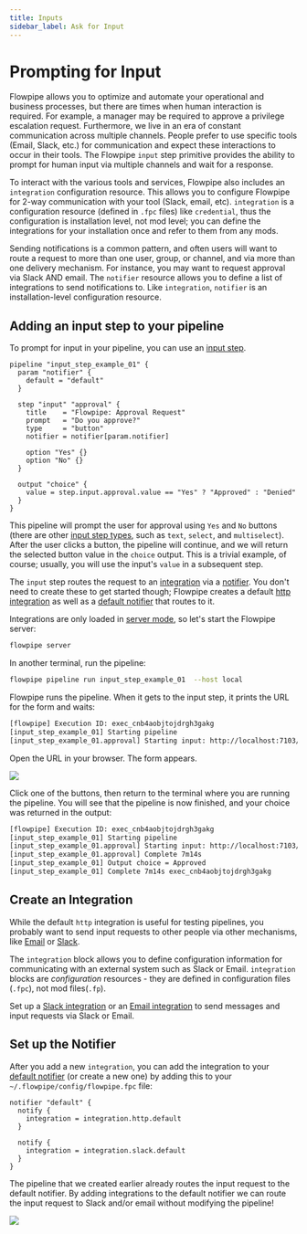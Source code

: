 ```yaml
---
title: Inputs
sidebar_label: Ask for Input
---
```


# Prompting for Input

Flowpipe allows you to optimize and automate your operational and business processes, but there are times when human interaction is required.  For example, a manager may be required to approve a privilege escalation request.  Furthermore, we live in an era of constant communication across multiple channels.  People prefer to use specific tools (Email, Slack, etc.) for communication and expect these interactions to occur in their tools.  The Flowpipe `input` step primitive provides the ability to prompt for human input via multiple channels and wait for a response.

To interact with the various tools and services, Flowpipe also includes an `integration` configuration resource.  This allows you to configure Flowpipe for 2-way communication with your tool (Slack, email, etc).  `integration` is a configuration resource (defined in `.fpc` files) like `credential`, thus the configuration is installation level, not mod level; you can define the integrations for your installation once and refer to them from any mods.

Sending notifications is a common pattern, and often users will want to route a request to more than one user, group, or channel, and via more than one delivery mechanism.  For instance, you may want to request approval via Slack AND email.  The `notifier` resource allows you to define a list of integrations to send notifications to. Like `integration`, `notifier` is an installation-level configuration resource.



## Adding an input step to your pipeline

To prompt for input in your pipeline, you can use an [input step](/docs/flowpipe-hcl/step/input).

```hcl
pipeline "input_step_example_01" {
  param "notifier" {
    default = "default"
  }

  step "input" "approval" {
    title    = "Flowpipe: Approval Request"
    prompt   = "Do you approve?"
    type     = "button"
    notifier = notifier[param.notifier]

    option "Yes" {}
    option "No" {} 
  }

  output "choice" {
    value = step.input.approval.value == "Yes" ? "Approved" : "Denied"
  }
}
```

This pipeline will prompt the user for approval using `Yes` and `No` buttons (there are other [input step types](/docs/flowpipe-hcl/step/input#input-types), such as `text`, `select`, and `multiselect`).
After the user clicks a button, the pipeline will continue, and we will return the selected button value in the `choice` output.  This is a trivial example, of course; usually, you will use the input's `value` in a subsequent step.

The `input` step routes the request to an [integration](/docs/reference/config-files/integration) via a [notifier](/docs/reference/config-files/notifier). You don't need to create these to get started though;  Flowpipe creates a default [http integration](/docs/reference/config-files/integration/http) as well as a [default notifier](/docs/reference/config-files/notifier#default-notifier) that routes to it. 

Integrations are only loaded in [server mode](/docs/run/server), so let's start the Flowpipe server:
```bash
flowpipe server
```

In another terminal, run the pipeline:
```bash
flowpipe pipeline run input_step_example_01  --host local 
```

Flowpipe runs the pipeline.  When it gets to the input step, it prints the URL for the form and waits:
```bash
[flowpipe] Execution ID: exec_cnb4aobjtojdrgh3gakg
[input_step_example_01] Starting pipeline
[input_step_example_01.approval] Starting input: http://localhost:7103/webform/input/rgh3gam0/3bd5115691383e3f2a95532f3db02f5b8ca02cde802e302b8a9008fad9637220
```

Open the URL in your browser.  The form appears.  

![](/images/docs/build/input_webform_approval.png)


Click one of the buttons, then return to the terminal where you are running the pipeline.  You will see that the pipeline is now finished, and your choice was returned in the output:

```bash
[flowpipe] Execution ID: exec_cnb4aobjtojdrgh3gakg
[input_step_example_01] Starting pipeline
[input_step_example_01.approval] Starting input: http://localhost:7103/webform/input/rgh3gam0/3bd5115691383e3f2a95532f3db02f5b8ca02cde802e302b8a9008fad9637220
[input_step_example_01.approval] Complete 7m14s
[input_step_example_01] Output choice = Approved
[input_step_example_01] Complete 7m14s exec_cnb4aobjtojdrgh3gakg
```



## Create an Integration

While the default `http` integration is useful for testing pipelines, you probably want to send input requests to other people via other mechanisms, like [Email](/docs/reference/config-files/integration/email) or [Slack](/docs/reference/config-files/integration/slack).

The `integration` block allows you to define configuration information for communicating with an external system such as Slack or Email.  `integration` blocks are *configuration* resources - they are defined in configuration files (`.fpc`), not mod files(`.fp`).

Set up a [Slack integration](/docs/reference/config-files/integration/slack#setting-up-as-slack-integration) or an [Email integration](/docs/reference/config-files/integration/email) to send messages and input requests via Slack or Email.


## Set up the Notifier

After you add a new `integration`, you can add the integration to your [default notifier](/docs/reference/config-files/notifier) (or create a new one) by adding this to your `~/.flowpipe/config/flowpipe.fpc` file:

```hcl
notifier "default" {
  notify {
    integration = integration.http.default  
  }

  notify {
    integration = integration.slack.default  
  }
}
```


The pipeline that we created earlier already routes the input request to the default notifier.  By adding integrations to the default notifier we can route the input request to Slack and/or email without modifying the pipeline!


![](/images/docs/build/input_slack_approval.png)


